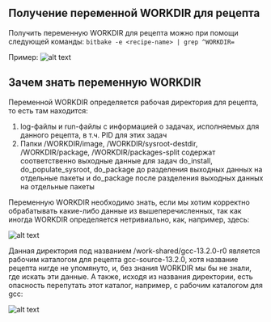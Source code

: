 ## Получение переменной WORKDIR для рецепта

Получить переменную  WORKDIR для рецепта можно при помощи следующей команды:
`bitbake -e <recipe-name> | grep ^WORKDIR=`

Пример:
![alt text](image.png)

## Зачем знать переменную WORKDIR

Переменной WORKDIR определяется рабочая директория для рецепта, то есть там находится:
1) log-файлы и run-файлы с информацией о задачах, исполняемых для данного рецепта, в т.ч. PID для этих задач
2) Папки /WORKDIR/image, /WORKDIR/sysroot-destdir, /WORKDIR/package, /WORKDIR/packages-split содержат соответственно выходные данные для задач do_install, do_populate_sysroot, do_package до разделения выходных данных на отдельные пакеты и do_package после разделения выходных данных на отдельные пакеты

Переменную WORKDIR необходимо знать, если мы хотим корректно обрабатывать какие-либо данные из вышеперечисленных, так как иногда WORKDIR определяется нетривиально, как, например, здесь:

![alt text](image-2.png)

Данная директория под названием /work-shared/gcc-13.2.0-r0 является рабочим каталогом для рецепта gcc-source-13.2.0, хотя название рецепта нигде не упомянуто, и, без знания WORKDIR мы бы не знали, где искать эти данные. А также, исходя из названия директории, есть опасность перепутать этот каталог, например, с рабочим каталогом для gcc:

![alt text](image-3.png)

